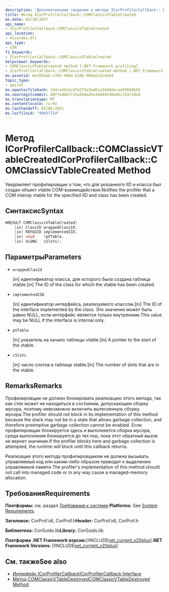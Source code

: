 ```yaml
---
description: 'Дополнительные сведения о методе ICorProfilerCallback:: Комклассиквтаблекреатед'
title: Метод ICorProfilerCallback::COMClassicVTableCreated
ms.date: 03/30/2017
api_name:
- ICorProfilerCallback.COMClassicVTableCreated
api_location:
- mscorwks.dll
api_type:
- COM
f1_keywords:
- ICorProfilerCallback::COMClassicVTableCreated
helpviewer_keywords:
- COMClassicVTableCreated method [.NET Framework profiling]
- ICorProfilerCallback::COMClassicVTableCreated method [.NET Framework profiling]
ms.assetid: 6e1834ab-c359-498a-b10b-984ae23cdda4
topic_type:
- apiref
ms.openlocfilehash: 134ca44cbcd7a275e3ad61a3dd4decaa92668b5b
ms.sourcegitcommit: ddf7edb67715a5b9a45e3dd44536dabc153c1de0
ms.translationtype: MT
ms.contentlocale: ru-RU
ms.lasthandoff: 02/06/2021
ms.locfileid: "99657714"
---
```

# <a name="icorprofilercallbackcomclassicvtablecreated-method"></a><span data-ttu-id="e1a9d-103">Метод ICorProfilerCallback::COMClassicVTableCreated</span><span class="sxs-lookup"><span data-stu-id="e1a9d-103">ICorProfilerCallback::COMClassicVTableCreated Method</span></span>

<span data-ttu-id="e1a9d-104">Уведомляет профилировщик о том, что для указанного IID и класса был создан объект vtable COM-взаимодействия.</span><span class="sxs-lookup"><span data-stu-id="e1a9d-104">Notifies the profiler that a COM interop vtable for the specified IID and class has been created.</span></span>  
  
## <a name="syntax"></a><span data-ttu-id="e1a9d-105">Синтаксис</span><span class="sxs-lookup"><span data-stu-id="e1a9d-105">Syntax</span></span>  
  
```cpp  
HRESULT COMClassicVTableCreated(  
    [in] ClassID wrappedClassId,  
    [in] REFGUID implementedIID,  
    [in] void    *pVTable,  
    [in] ULONG   cSlots);  
```  
  
## <a name="parameters"></a><span data-ttu-id="e1a9d-106">Параметры</span><span class="sxs-lookup"><span data-stu-id="e1a9d-106">Parameters</span></span>

- `wrappedClasId`

  <span data-ttu-id="e1a9d-107">\[in] идентификатор класса, для которого была создана таблица vtable.</span><span class="sxs-lookup"><span data-stu-id="e1a9d-107">\[in] The ID of the class for which the vtable has been created.</span></span>

- `implementedIID`

  <span data-ttu-id="e1a9d-108">\[in] идентификатор интерфейса, реализуемого классом.</span><span class="sxs-lookup"><span data-stu-id="e1a9d-108">\[in] The ID of the interface implemented by the class.</span></span> <span data-ttu-id="e1a9d-109">Это значение может быть равно NULL, если интерфейс является только внутренним.</span><span class="sxs-lookup"><span data-stu-id="e1a9d-109">This value may be NULL if the interface is internal only.</span></span>

- `pVTable`

  <span data-ttu-id="e1a9d-110">\[in] указатель на начало таблицы vtable.</span><span class="sxs-lookup"><span data-stu-id="e1a9d-110">\[in] A pointer to the start of the vtable.</span></span>

- `cSlots`

  <span data-ttu-id="e1a9d-111">\[in] число слотов в таблице vtable.</span><span class="sxs-lookup"><span data-stu-id="e1a9d-111">\[in] The number of slots that are in the vtable.</span></span>

## <a name="remarks"></a><span data-ttu-id="e1a9d-112">Remarks</span><span class="sxs-lookup"><span data-stu-id="e1a9d-112">Remarks</span></span>  

 <span data-ttu-id="e1a9d-113">Профилировщик не должен блокировать реализацию этого метода, так как стек может не находиться в состоянии, допускающем сборку мусора, поэтому невозможно включить вытесненную сборку мусора.</span><span class="sxs-lookup"><span data-stu-id="e1a9d-113">The profiler should not block in its implementation of this method because the stack may not be in a state that allows garbage collection, and therefore preemptive garbage collection cannot be enabled.</span></span> <span data-ttu-id="e1a9d-114">Если профилировщик блокируется здесь и выполняется сборка мусора, среда выполнения блокируется до тех пор, пока этот обратный вызов не вернет значение.</span><span class="sxs-lookup"><span data-stu-id="e1a9d-114">If the profiler blocks here and garbage collection is attempted, the runtime will block until this callback returns.</span></span>  
  
 <span data-ttu-id="e1a9d-115">Реализация этого метода профилировщиком не должна вызывать управляемый код или каким-либо образом приводит к выделению управляемой памяти.</span><span class="sxs-lookup"><span data-stu-id="e1a9d-115">The profiler's implementation of this method should not call into managed code or in any way cause a managed-memory allocation.</span></span>  
  
## <a name="requirements"></a><span data-ttu-id="e1a9d-116">Требования</span><span class="sxs-lookup"><span data-stu-id="e1a9d-116">Requirements</span></span>  

 <span data-ttu-id="e1a9d-117">**Платформы:** см. раздел [Требования к системе](../../get-started/system-requirements.md).</span><span class="sxs-lookup"><span data-stu-id="e1a9d-117">**Platforms:** See [System Requirements](../../get-started/system-requirements.md).</span></span>  
  
 <span data-ttu-id="e1a9d-118">**Заголовок:** CorProf.idl, CorProf.h</span><span class="sxs-lookup"><span data-stu-id="e1a9d-118">**Header:** CorProf.idl, CorProf.h</span></span>  
  
 <span data-ttu-id="e1a9d-119">**Библиотека:** CorGuids.lib</span><span class="sxs-lookup"><span data-stu-id="e1a9d-119">**Library:** CorGuids.lib</span></span>  
  
 <span data-ttu-id="e1a9d-120">**Платформа .NET Framework версии:**[!INCLUDE[net_current_v20plus](../../../../includes/net-current-v20plus-md.md)]</span><span class="sxs-lookup"><span data-stu-id="e1a9d-120">**.NET Framework Versions:** [!INCLUDE[net_current_v20plus](../../../../includes/net-current-v20plus-md.md)]</span></span>  
  
## <a name="see-also"></a><span data-ttu-id="e1a9d-121">См. также</span><span class="sxs-lookup"><span data-stu-id="e1a9d-121">See also</span></span>

- [<span data-ttu-id="e1a9d-122">Интерфейс ICorProfilerCallback</span><span class="sxs-lookup"><span data-stu-id="e1a9d-122">ICorProfilerCallback Interface</span></span>](icorprofilercallback-interface.md)
- [<span data-ttu-id="e1a9d-123">Метод COMClassicVTableDestroyed</span><span class="sxs-lookup"><span data-stu-id="e1a9d-123">COMClassicVTableDestroyed Method</span></span>](icorprofilercallback-comclassicvtabledestroyed-method.md)
